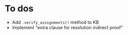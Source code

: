 
# To dos
* Add `.verify_assignments()` method to KB
* Implement "extra clause for resolution indirect proof"

